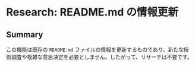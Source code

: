 # Research: README.md の情報更新

## Summary

この機能は既存の `README.md` ファイルの情報を更新するものであり、新たな技術調査や複雑な意思決定を必要としません。したがって、リサーチは不要です。
